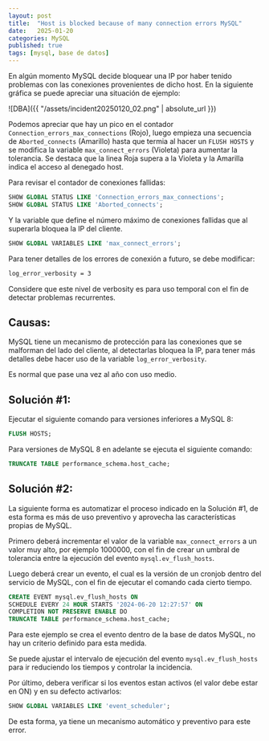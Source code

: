 ```yaml
---
layout: post
title:  "Host is blocked because of many connection errors MySQL"
date:   2025-01-20
categories: MySQL
published: true
tags: [mysql, base de datos]
---
```


En algún momento MySQL decide bloquear una IP por haber tenido problemas con las conexiones provenientes de dicho host. En la siguiente gráfica se puede apreciar una situación de ejemplo: 

![DBA]({{ "/assets/incident20250120_02.png" | absolute_url }})

Podemos apreciar que hay un pico en el contador `Connection_errors_max_connections` (Rojo), luego empieza una secuencia de `Aborted_connects` (Amarillo) hasta que termia al hacer un `FLUSH HOSTS` y se modifica la variable `max_connect_errors` (Violeta) para aumentar la tolerancia. Se destaca que la linea Roja supera a la Violeta y la Amarilla indica el acceso al denegado host.

Para revisar el contador de conexiones fallidas:

```sql
SHOW GLOBAL STATUS LIKE 'Connection_errors_max_connections';
SHOW GLOBAL STATUS LIKE 'Aborted_connects';
```

Y la variable que define el número máximo de conexiones fallidas que al superarla bloquea la IP del cliente.

```sql
SHOW GLOBAL VARIABLES LIKE 'max_connect_errors';
```

Para tener detalles de los errores de conexión a futuro, se debe modificar:

```bash
log_error_verbosity = 3
```

Considere que este nivel de verbosity es para uso temporal con el fin de detectar problemas recurrentes.

## Causas:

MySQL tiene un mecanismo de protección para las conexiones que se malforman del lado del cliente, al detectarlas bloquea la IP, para tener más detalles debe hacer uso de la variable `log_error_verbosity`.

Es normal que pase una vez al año con uso medio.

## Solución #1:

Ejecutar el siguiente comando para versiones inferiores a MySQL 8:

```sql
FLUSH HOSTS;
```

Para versiones de MySQL 8 en adelante se ejecuta el siguiente comando:

```sql
TRUNCATE TABLE performance_schema.host_cache;
```

## Solución #2:

La siguiente forma es automatizar el proceso indicado en la Solución #1, de esta forma es más de uso preventivo y aprovecha las características propias de MySQL.

Primero deberá incrementar el valor de la variable `max_connect_errors` a un valor muy alto, por ejemplo 1000000, con el fin de crear un umbral de tolerancia entre la ejecución del evento `mysql.ev_flush_hosts`.

Luego deberá crear un evento, el cual es la versión de un cronjob dentro del servicio de MySQL, con el fin de ejecutar el comando cada cierto tiempo.

```sql
CREATE EVENT mysql.ev_flush_hosts ON
SCHEDULE EVERY 24 HOUR STARTS '2024-06-20 12:27:57' ON
COMPLETION NOT PRESERVE ENABLE DO
TRUNCATE TABLE performance_schema.host_cache;
```

Para este ejemplo se crea el evento dentro de la base de datos MySQL, no hay un criterio definido para esta medida.

Se puede ajustar el intervalo de ejecución del evento `mysql.ev_flush_hosts` para ir reduciendo los tiempos y controlar la incidencia.

Por último, debera verificar si los eventos estan activos (el valor debe estar en ON) y en su defecto activarlos:

```sql
SHOW GLOBAL VARIABLES LIKE 'event_scheduler';
```

De esta forma, ya tiene un mecanismo automático y preventivo para este error.
